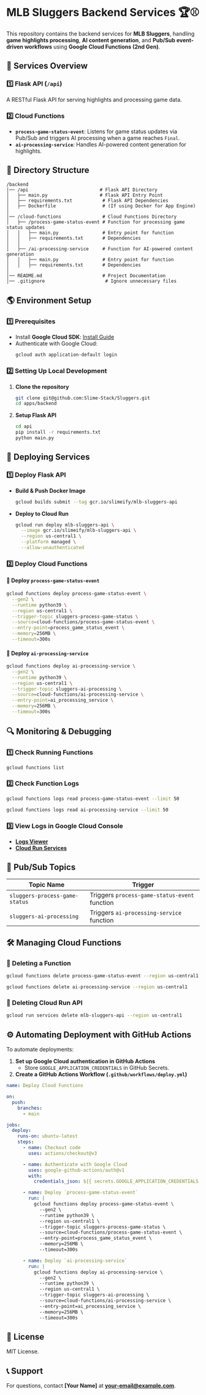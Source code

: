 # **MLB Sluggers Backend Services 🏆⚾**
This repository contains the backend services for **MLB Sluggers**, handling **game highlights processing**, **AI content generation**, and **Pub/Sub event-driven workflows** using **Google Cloud Functions (2nd Gen)**.

## **🚀 Services Overview**
### **1️⃣ Flask API (`/api`)**
A RESTful Flask API for serving highlights and processing game data.

### **2️⃣ Cloud Functions**
- **`process-game-status-event`**: Listens for game status updates via Pub/Sub and triggers AI processing when a game reaches `Final`.
- **`ai-processing-service`**: Handles AI-powered content generation for highlights.

## **📂 Directory Structure**
```
/backend
│── /api                          # Flask API Directory
│   ├── main.py                   # Flask API Entry Point
│   ├── requirements.txt           # Flask API Dependencies
│   ├── Dockerfile                 # (If using Docker for App Engine)
│
│── /cloud-functions               # Cloud Functions Directory
│   ├── /process-game-status-event # Function for processing game status updates
│   │   ├── main.py                # Entry point for function
│   │   ├── requirements.txt       # Dependencies
│   │
│   ├── /ai-processing-service     # Function for AI-powered content generation
│   │   ├── main.py                # Entry point for function
│   │   ├── requirements.txt       # Dependencies
│
│── README.md                      # Project Documentation
│── .gitignore                      # Ignore unnecessary files
```

## **🌎 Environment Setup**
### **1️⃣ Prerequisites**
- Install **Google Cloud SDK**: [Install Guide](https://cloud.google.com/sdk/docs/install)
- Authenticate with Google Cloud:
  ```sh
  gcloud auth application-default login
  ```

### **2️⃣ Setting Up Local Development**
1. **Clone the repository**  
   ```sh
   git clone git@github.com:Slime-Stack/Sluggers.git
   cd apps/backend
   ```
2. **Setup Flask API**  
   ```sh
   cd api
   pip install -r requirements.txt
   python main.py
   ```

## **🚀 Deploying Services**
### **1️⃣ Deploy Flask API**
- **Build & Push Docker Image**
  ```sh
  gcloud builds submit --tag gcr.io/slimeify/mlb-sluggers-api
  ```
- **Deploy to Cloud Run**
  ```sh
  gcloud run deploy mlb-sluggers-api \
    --image gcr.io/slimeify/mlb-sluggers-api \
    --region us-central1 \
    --platform managed \
    --allow-unauthenticated
  ```

### **2️⃣ Deploy Cloud Functions**
#### **🚀 Deploy `process-game-status-event`**
```sh
gcloud functions deploy process-game-status-event \
  --gen2 \
  --runtime python39 \
  --region us-central1 \
  --trigger-topic sluggers-process-game-status \
  --source=cloud-functions/process-game-status-event \
  --entry-point=process_game_status_event \
  --memory=256MB \
  --timeout=300s
```

#### **🚀 Deploy `ai-processing-service`**
```sh
gcloud functions deploy ai-processing-service \
  --gen2 \
  --runtime python39 \
  --region us-central1 \
  --trigger-topic sluggers-ai-processing \
  --source=cloud-functions/ai-processing-service \
  --entry-point=ai_processing_service \
  --memory=256MB \
  --timeout=300s
```

## **🔍 Monitoring & Debugging**
### **1️⃣ Check Running Functions**
```sh
gcloud functions list
```
### **2️⃣ Check Function Logs**
```sh
gcloud functions logs read process-game-status-event --limit 50
```
```sh
gcloud functions logs read ai-processing-service --limit 50
```

### **3️⃣ View Logs in Google Cloud Console**
- [**Logs Viewer**](https://console.cloud.google.com/logs/viewer?project=slimeify&resource=cloud_function&minLogLevel=0)
- [**Cloud Run Services**](https://console.cloud.google.com/run)

## **📌 Pub/Sub Topics**
| **Topic Name**                 | **Trigger**                                      |
|---------------------------------|-------------------------------------------------|
| `sluggers-process-game-status`  | Triggers `process-game-status-event` function  |
| `sluggers-ai-processing`        | Triggers `ai-processing-service` function      |

## **🛠️ Managing Cloud Functions**
### **🛑 Deleting a Function**
```sh
gcloud functions delete process-game-status-event --region us-central1
```
```sh
gcloud functions delete ai-processing-service --region us-central1
```

### **🛑 Deleting Cloud Run API**
```sh
gcloud run services delete mlb-sluggers-api --region us-central1
```

## **⚙️ Automating Deployment with GitHub Actions**
To automate deployments:
1. **Set up Google Cloud authentication in GitHub Actions**  
   - Store `GOOGLE_APPLICATION_CREDENTIALS` in GitHub Secrets.
2. **Create a GitHub Actions Workflow (`.github/workflows/deploy.yml`)**
```yaml
name: Deploy Cloud Functions

on:
  push:
    branches:
      - main

jobs:
  deploy:
    runs-on: ubuntu-latest
    steps:
      - name: Checkout code
        uses: actions/checkout@v3

      - name: Authenticate with Google Cloud
        uses: google-github-actions/auth@v1
        with:
          credentials_json: ${{ secrets.GOOGLE_APPLICATION_CREDENTIALS }}

      - name: Deploy `process-game-status-event`
        run: |
          gcloud functions deploy process-game-status-event \
            --gen2 \
            --runtime python39 \
            --region us-central1 \
            --trigger-topic sluggers-process-game-status \
            --source=cloud-functions/process-game-status-event \
            --entry-point=process_game_status_event \
            --memory=256MB \
            --timeout=300s

      - name: Deploy `ai-processing-service`
        run: |
          gcloud functions deploy ai-processing-service \
            --gen2 \
            --runtime python39 \
            --region us-central1 \
            --trigger-topic sluggers-ai-processing \
            --source=cloud-functions/ai-processing-service \
            --entry-point=ai_processing_service \
            --memory=256MB \
            --timeout=300s
```

## **📜 License**
MIT License.

## **📞 Support**
For questions, contact **[Your Name]** at **your-email@example.com**.
